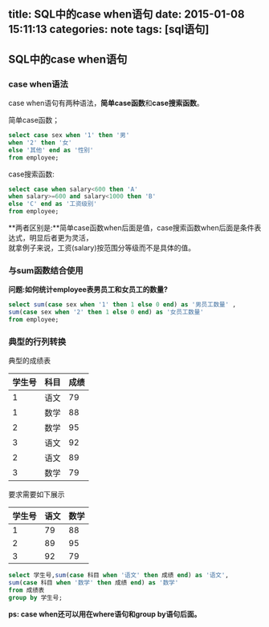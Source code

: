title: SQL中的case when语句
date: 2015-01-08 15:11:13
categories: note
tags: [sql语句]
---

## SQL中的case when语句

### case when语法

case when语句有两种语法，**简单case函数**和**case搜索函数**。

简单case函数；

```sql
select case sex when '1' then '男' 
when '2' then '女' 
else '其他' end as '性别' 
from employee;
```

case搜索函数:

```sql
select case when salary<600 then 'A' 
when salary>=600 and salary<1000 then 'B' 
else 'C' end as '工资级别' 
from employee;
```

**两者区别是:**简单case函数when后面是值，case搜索函数when后面是条件表达式，明显后者更为灵活，  
就拿例子来说，工资(salary)按范围分等级而不是具体的值。

### 与sum函数结合使用

**问题:如何统计employee表男员工和女员工的数量?**  

```sql
select sum(case sex when '1' then 1 else 0 end) as '男员工数量' ,
sum(case sex when '2' then 1 else 0 end) as '女员工数量' 
from employee;
```

### 典型的行列转换

典型的成绩表

学生号|科目|成绩
------|----|----
1|语文|79
1|数学|88
2|数学|95
3|语文|92
2|语文|89
3|数学|79

要求需要如下展示  

学生号|语文|数学|
------|----|----|
1|79|88
2|89|95
3|92|79

```sql
select 学生号,sum(case 科目 when '语文' then 成绩 end) as '语文',
sum(case 科目 when '数学' then 成绩 end) as '数学' 
from 成绩表 
group by 学生号;
```

**ps: case when还可以用在where语句和group by语句后面。**